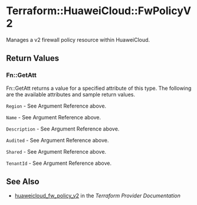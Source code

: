 # Terraform::HuaweiCloud::FwPolicyV2

Manages a v2 firewall policy resource within HuaweiCloud.

## Return Values

### Fn::GetAtt

Fn::GetAtt returns a value for a specified attribute of this type. The following are the available attributes and sample return values.

`Region` - See Argument Reference above.

`Name` - See Argument Reference above.

`Description` - See Argument Reference above.

`Audited` - See Argument Reference above.

`Shared` - See Argument Reference above.

`TenantId` - See Argument Reference above.

## See Also

* [huaweicloud_fw_policy_v2](https://www.terraform.io/docs/providers/huaweicloud/r/fw_policy_v2.html) in the _Terraform Provider Documentation_